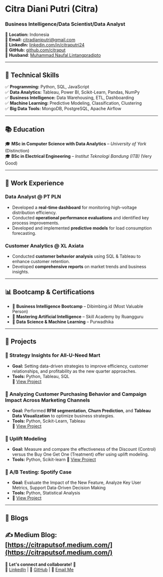 # Citra Diani Putri (Citra)

### Business Intelligence/Data Scientist/Data Analyst  

📍 **Location:** Indonesia  
📧 **Email:** [citradianiputri@gmail.com](mailto:citradianiputri@gmail.com)  
🔗 **LinkedIn:** [linkedin.com/in/citraputri24](https://www.linkedin.com/in/citraputri24)  
🔗 **GitHub:** [github.com/citraput](https://github.com/citraput)  
💍 **Husband**: [Muhammad Naufal Lintangpradipto](https://www.linkedin.com/in/muhammad-naufal-lintangpradipto-946654b6/?originalSubdomain=sa)  

---

## **🔹 Technical Skills**  
✅ **Programming:** Python, SQL, JavaScript  
✅ **Data Analytics:** Tableau, Power BI, Scikit-Learn, Pandas, NumPy  
✅ **Business Intelligence:** Data Warehousing, ETL, Dashboarding  
✅ **Machine Learning:** Predictive Modeling, Classification, Clustering  
✅ **Big Data Tools:** MongoDB, PostgreSQL, Apache Airflow  

---

## **📚 Education**  
🎓 **MSc in Computer Science with Data Analytics** – *University of York* (Distinction)  
🎓 **BSc in Electrical Engineering** – *Institut Teknologi Bandung (ITB)* (Very Good)  

---

## **💼 Work Experience**  
### **Data Analyst @ PT PLN**  
- Developed a **real-time dashboard** for monitoring high-voltage distribution efficiency.  
- Conducted **operational performance evaluations** and identified key process improvements.  
- Developed and implemented **predictive models** for load consumption forecasting.  

### **Customer Analytics @ XL Axiata**  
- Conducted **customer behavior analysis** using SQL & Tableau to enhance customer retention.  
- Developed **comprehensive reports** on market trends and business insights.  

---

## **📊 Bootcamp & Certifications**  
- 📌 **Business Intelligence Bootcamp** – Dibimbing.id (Most Valuable Person)  
- 📌 **Mastering Artificial Intelligence** – Skill Academy by Ruangguru  
- 📌 **Data Science & Machine Learning** – Purwadhika
  
---

## **📂 Projects**  
### **📌 Strategy Insights for All-U-Need Mart**  
- **Goal:** Setting data-driven strategies to improve efficiency, customer relationships, and profitability as the new quarter approaches. 
- **Tools:** Python, Tableau, SQL  
🔗 [View Project](https://drive.google.com/file/d/1Vqqenn0vl1VaueYGl2FaHhJG84Ei10lk/view?usp=sharing)  

### **📌 Analyzing Customer Purchasing Behavior and Campaign Impact Across Marketing Channels**  
- **Goal:** Performed **RFM segmentation**, **Churn Prediction**, and **Tableau Data Visualization** to optimize business strategies.  
- **Tools:** Python, Scikit-Learn, Tableau  
🔗 [View Project](https://drive.google.com/file/d/1omcU7pDiIz3M5lVkygL84NzML4cr5esZ/view?usp=sharing)

### **📌 Uplift Modeling** ###
- **Goal:** Measure and compare the effectiveness of the Discount (Control) versus the Buy One Get One (Treatment) offer using uplift modeling.  
- **Tools:** Python, Scikit-learn
🔗 [View Project](https://drive.google.com/file/d/1_GLsfPQfcN4x4jpfH1Pkc-FTxcRT__6L/view?usp=sharing)

### **📌 A/B Testing: Spotify Case** ###
- **Goal:** Evaluate the Impact of the New Feature, Analyze Key User Metrics, Support Data-Driven Decision Making
- **Tools:** Python, Statistical Analysis
- 🔗 [View Project](https://drive.google.com/file/d/1Hhxi_IAB_gbKlZoubZn8MNofQw2leKYo/view?usp=sharing)
---

## **📜 Blogs**  
✍️ **Medium Blog:** [https://citraputsof.medium.com/](https://citraputsof.medium.com/)  
---

📢 **Let's connect and collaborate!** 🚀  
🔗 [LinkedIn](https://www.linkedin.com/in/citraputri24) | 🔗 [GitHub](https://github.com/citraput) | 📧 [Email Me](mailto:citradianiputri@gmail.com) 
